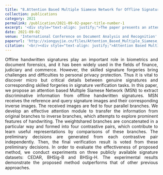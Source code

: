 ```yaml
---
title: "8.Attention Based Multiple Siamese Network for Offline Signature Verification"
collection: publications
category: 2021
permalink: /publication/2021-09-02-paper-title-number-1
excerpt: '<div style="text-align: justify;">The paper presents an attention - based Multiple Siamese Network for offline signature verification. It uses attention modules and contrastive pairs, and shows better performance than previous methods on multiple datasets.</div>'
date: 2021-09-02
venue: 'International Conference on Document Analysis and Recognition'
paperurl: 'http://xiongyujie.cn/files/Attention_Based_Multiple_Siamese_Network_for_Offline_Signature_Verification.pdf'
citation: '<br/><div style="text-align: justify;">Attention Based Multiple Siamese Network for Offline Signature Verification, Y.-J. Xiong* and S.-Y. Cheng, in Proceedings of the International Conference on Document Analysis and Recognition, (2021) pp. 337-349</div>'
---
```


<div style="text-align: justify;">Offline handwritten signatures play an important role in biometrics and document forensics, and it has been widely used in the fields of finance, judiciary and commerce. However, the skilled signature forgeries bring challenges and difficulties to personal privacy protection. Thus it is vital to discover micro but critical details between genuine signatures and corresponding skilled forgeries in signature verification tasks. In this paper, we propose an attention based Multiple Siamese Network (MSN) to extract discriminative information from offline handwritten signatures. MSN receives the reference and query signature images and their corresponding inverse images. The received images are fed to four parallel branches. We develop an effective attention module to transfer the information from original branches to inverse branches, which attempts to explore prominent features of handwriting. The weightshared branches are concatenated in a particular way and formed into four contrastive pairs, which contribute to learn useful representations by comparisons of these branches. The preliminary decisions are generated from each contrastive pair independently. Then, the final verification result is voted from these preliminary decisions. In order to evaluate the effectiveness of proposed method, we conduct experiments on three publicly available signature datasets: CEDAR, BHSig-B and BHSig-H. The experimental results demonstrate the proposed method outperforms that of other previous approaches.</div>

<br/>
